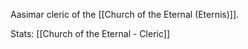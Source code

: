Aasimar cleric of the [[Church of the Eternal (Eternis)]].

Stats: [[Church of the Eternal - Cleric]]